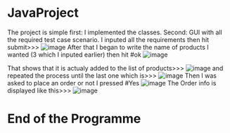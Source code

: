 # JavaProject
The project is simple first: I implemented the classes.
Second: GUI with all the required test case scenario.
I inputed all the requirements then hit submit>>>
![image](https://github.com/GamersSquare/JavaProject/assets/110881947/7ef9907f-beaf-47f5-9990-1d6d8f606b1a)
After that I began to write the name of products I wanted (3 which I inputed earlier) then hit #ok
![image](https://github.com/GamersSquare/JavaProject/assets/110881947/4c117a32-85d9-4c88-867f-917e77e3a6a8)

That shows that it is actualy added to the list of products>>>
![image](https://github.com/GamersSquare/JavaProject/assets/110881947/1ca7233e-6089-4b73-baec-7e58129d49b6)
and repeated the process until the last one which is>>>
![image](https://github.com/GamersSquare/JavaProject/assets/110881947/62802981-07e7-41b3-bd09-3946acd5ccdc)
Then I was asked to place an order or not I pressed #Yes
![image](https://github.com/GamersSquare/JavaProject/assets/110881947/7f96e8bb-e3c2-4811-8efa-b6b72b571e04)
The Order info is displayed like this>>>
![image](https://github.com/GamersSquare/JavaProject/assets/110881947/6bbece59-cbf5-4d5f-a2cb-70f30f6a0550)
# End of the Programme
